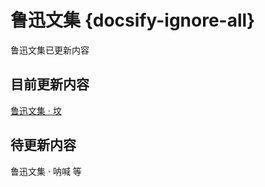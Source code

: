 # 鲁迅文集 {docsify-ignore-all}

鲁迅文集已更新内容

## 目前更新内容

[鲁迅文集 · 坟](Page/Books/LuXun/坟.md "鲁迅文集 · 坟")

## 待更新内容

鲁迅文集 · 呐喊 等
